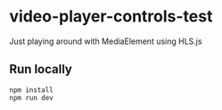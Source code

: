 # video-player-controls-test

Just playing around with MediaElement using HLS.js

## Run locally
```
npm install
npm run dev
```
